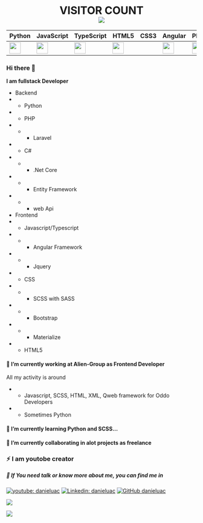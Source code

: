 <h1 align="center"> 
  VISITOR COUNT<br>
  <img src="https://profile-counter.glitch.me/AlienDev66/count.svg" />
</h1>

|<strong> Python </strong>|<strong> JavaScript </strong>|<strong> TypeScript </strong>| <strong> HTML5 </strong>|<strong> CSS3 </strong>|<strong> Angular</strong>|PHP
|-|-|-|-|-|-|-
|<img height="30" src="https://www.flaticon.com/svg/static/icons/svg/1822/1822899.svg"/>|<img height="30" src="https://www.flaticon.com/svg/static/icons/svg/919/919828.svg"/>|<img height="30" src="https://duckduckgo.com/i/b3730d88.png"/>|<img height="30" src="https://www.flaticon.com/svg/static/icons/svg/888/888859.svg"/>||<img height="30" src="https://angular.io/assets/images/logos/angular/angular.svg"/>|<img height="30" src="https://www.php.net/images/php8/logo_php8.svg"/>

### Hi there 👋

**I am fullstack Developer**
- Backend
- - Python
- - PHP
- - - Laravel
- - C#
- - - .Net Core
- - - Entity Framework
- - - web Api
- Frontend
- - Javascript/Typescript
- - - Angular Framework
- - - Jquery 
- - CSS
- - - SCSS with SASS
- - - Bootstrap
- - - Materialize
- - HTML5

#### 🔭 I’m currently working at Alien-Group as Frontend Developer

All my activity is around
- - Javascript, SCSS, HTML, XML, Qweb framework for Oddo Developers
- - Sometimes Python
#### 🌱 I’m currently learning Python and SCSS...
#### 👯 I’m currently collaborating in alot projects as freelance
### ⚡ I am youtobe creator
##### 💬 If You need talk or know more about me, you can find me in
[![youtube: danieluac](https://img.shields.io/badge/-danieluac-red?style=flat-square&logo=youtube&logoColor=white&link=https://www.youtube.com/channel/UCZ1l98TPmhZr8r2cx18CCVQ?view_as=subscriber/)](https://www.youtube.com/channel/UCZ1l98TPmhZr8r2cx18CCVQ?view_as=subscriber/)
[![Linkedin: danieluac](https://img.shields.io/badge/-danieluac-blue?style=flat-square&logo=Linkedin&logoColor=white&link=https://www.linkedin.com/in/danieluac/)](https://www.linkedin.com/in/danieluac/)
[![GitHub danieluac](https://img.shields.io/github/followers/danieluac?label=follow&style=social)](https://github.com/danieluac)

<img src="https://github-readme-stats.vercel.app/api?username=danieluac&&show_icons=true&title_color=00bfff&icon_color=00bfff&text_color=ffffff&bg_color=151515">

<p align="center">
<a href="https://arshiamidos.github.io">
    <p>
        <img src="https://github-profile-trophy.vercel.app/?username=danieluac&column=7&theme=dracula" />
    </p>
</a>
</p>
